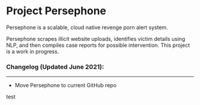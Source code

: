 # Project Persephone

Persephone is a scalable, cloud native revenge porn alert system. 

Persephone scrapes illicit website uploads, identifies victim details using NLP, and then compiles case reports for possible intervention. This project is a work in progress.

### Changelog (Updated June 2021):
-----------

- Move Persephone to current GitHub repo

test
